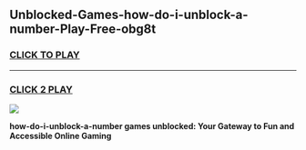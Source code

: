
## Unblocked-Games-how-do-i-unblock-a-number-Play-Free-obg8t
<h3>
<a href="https://premium76.site?title=how-do-i-unblock-a-number&ref=23A">CLICK TO PLAY</a></h3>
<hr>

<h3>
<a href="https://premium76.site?title=how-do-i-unblock-a-number&ref=23A">CLICK 2 PLAY</a>
  
</h3>

<a href="https://premium76.site?title=how-do-i-unblock-a-number&ref=23A"><img src="https://clearcache.store/games.png"></a>


**how-do-i-unblock-a-number games unblocked: Your Gateway to Fun and Accessible Online Gaming**
